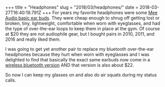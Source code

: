 +++
title = "Headphones"
slug = "2018/03/headphones/"
date = 2018-03-27T16:40:19.791Z
+++
For years my favorite headphones were some [Mee Audio basic ear buds](http://a.co/hJyUoxh). They were cheap enough to shrug off getting lost or broken, tiny, lightweight, comfortable when worn with eyeglasses, and had the type of over-the-ear loops to keep them in place at the gym. Of course at $20 they are not audiophile gear, but I bought pairs in 2010, 2011, and 2016 and really liked them.

I was going to get yet another pair to replace my bluetooth over-the-ear headphones because they hurt when worn with eyeglasses and I was delighted to find that basically the exact same earbuds now come in a [wireless bluetooth version](http://a.co/0P0u30N) AND that version is also about $22.

So now I can keep my glasses on and also do air squats during my status calls.
